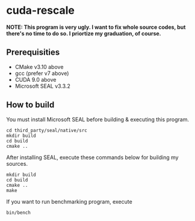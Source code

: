 # cuda-rescale

**NOTE: This program is very ugly. I want to fix whole source codes, but there's no time to do so. I priortize my graduation, of course.**

## Prerequisities

- CMake v3.10 above
- gcc (prefer v7 above)
- CUDA 9.0 above
- Microsoft SEAL v3.3.2

## How to build

You must install Microsoft SEAL before building & executing this program.

```
cd third_party/seal/native/src
mkdir build
cd build
cmake ..
```

After installing SEAL, execute these commands below for building my sources.

```
mkdir build
cd build
cmake ..
make
```

If you want to run benchmarking program, execute

```
bin/bench
```
